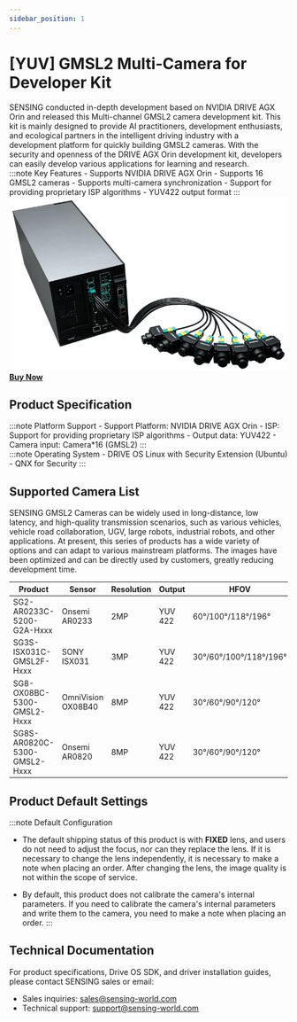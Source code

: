 ```yaml
---
sidebar_position: 1
---
```


# [YUV] GMSL2 Multi-Camera for Developer Kit

<div className="row">
  <div className="col col--8">
    SENSING conducted in-depth development based on NVIDIA DRIVE AGX Orin and released this Multi-channel GMSL2 camera development kit. This kit is mainly designed to provide AI practitioners, development enthusiasts, and ecological partners in the intelligent driving industry with a development platform for quickly building GMSL2 cameras. With the security and openness of the DRIVE AGX Orin development kit, developers can easily develop various applications for learning and research.
  </div>
  <div className="col col--4">
    :::note Key Features
    - Supports NVIDIA DRIVE AGX Orin
    - Supports 16 GMSL2 cameras
    - Supports multi-camera synchronization
    - Support for providing proprietary ISP algorithms
    - YUV422 output format
    :::
  </div>
</div>

<div style={{textAlign: 'center'}}>
    <img src="https://raw.githubusercontent.com/1214658495/myWikiFiles/main/2_2_NVIDIA_Drive_AGX_Orin/GMSL2_Multi-Camera_for_Developer_Kit.png" alt="GMSL2 Multi-Camera Kit" 
    style={{maxWidth: '60%', height:'auto'}} />
</div>

<div style={{textAlign: 'center', marginBottom: '2rem'}}>
    <a href="https://sensing-world.com/en/h-pd-101.html" target="_blank" rel="noopener noreferrer" 
       style={{backgroundColor: '#f0f0f0', padding: '10px 20px', display: 'inline-block', borderRadius: '5px', textDecoration: 'none'}}>
        <strong style={{color: '#000000', fontSize: '1.2em'}}>Buy Now</strong>
    </a>
</div>

## Product Specification

<div className="row">
  <div className="col col--6">
    :::note Platform Support
    - Support Platform: NVIDIA DRIVE AGX Orin
    - ISP: Support for providing proprietary ISP algorithms
    - Output data: YUV422
    - Camera input: Camera*16 (GMSL2)
    :::
  </div>
  <div className="col col--6">
    :::note Operating System
    - DRIVE OS Linux with Security Extension (Ubuntu)
    - QNX for Security
    :::
  </div>
</div>

## Supported Camera List

SENSING GMSL2 Cameras can be widely used in long-distance, low latency, and high-quality transmission scenarios, such as various vehicles, vehicle road collaboration, UGV, large robots, industrial robots, and other applications. At present, this series of products has a wide variety of options and can adapt to various mainstream platforms. The images have been optimized and can be directly used by customers, greatly reducing development time.

| Product | Sensor | Resolution | Output | HFOV | Interface |
|---------|--------|------------|--------|------|-----------|
| SG2-AR0233C-5200-G2A-Hxxx | Onsemi AR0233 | 2MP | YUV 422 | 60°/100°/118°/196° | GMSL2 |
| SG3S-ISX031C-GMSL2F-Hxxx | SONY ISX031 | 3MP | YUV 422 | 30°/60°/100°/118°/196° | GMSL2 |
| SG8-OX08BC-5300-GMSL2-Hxxx | OmniVision OX08B40 | 8MP | YUV 422 | 30°/60°/90°/120° | GMSL2 |
| SG8S-AR0820C-5300-GMSL2-Hxxx | Onsemi AR0820 | 8MP | YUV 422 | 30°/60°/90°/120° | GMSL2 |

## Product Default Settings

:::note Default Configuration
- The default shipping status of this product is with **FIXED** lens, and users do not need to adjust the focus, nor can they replace the lens. If it is necessary to change the lens independently, it is necessary to make a note when placing an order. After changing the lens, the image quality is not within the scope of service.

- By default, this product does not calibrate the camera's internal parameters. If you need to calibrate the camera's internal parameters and write them to the camera, you need to make a note when placing an order.
:::


## Technical Documentation

For product specifications, Drive OS SDK, and driver installation guides, please contact SENSING sales or email:
- Sales inquiries: sales@sensing-world.com
- Technical support: support@sensing-world.com